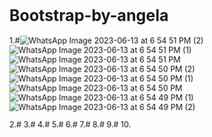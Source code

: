 # Bootstrap-by-angela
1.#![WhatsApp Image 2023-06-13 at 6 54 51 PM (2)](https://github.com/krunalbhongade/Bootstrap-by-angela/assets/126875304/db4cd055-fc95-44ef-b32e-205e77546d6e)
![WhatsApp Image 2023-06-13 at 6 54 51 PM (1)](https://github.com/krunalbhongade/Bootstrap-by-angela/assets/126875304/d9d7dc82-6bf6-44f1-9569-e331e3ae8a57)
![WhatsApp Image 2023-06-13 at 6 54 51 PM](https://github.com/krunalbhongade/Bootstrap-by-angela/assets/126875304/cec6400d-1e4d-4d6e-898b-6177357ff679)
![WhatsApp Image 2023-06-13 at 6 54 50 PM (2)](https://github.com/krunalbhongade/Bootstrap-by-angela/assets/126875304/525952aa-91b6-435e-873b-9bdce615f671)
![WhatsApp Image 2023-06-13 at 6 54 50 PM (1)](https://github.com/krunalbhongade/Bootstrap-by-angela/assets/126875304/62782adb-98ea-47f2-8ecb-0717b1dc3c5c)
![WhatsApp Image 2023-06-13 at 6 54 50 PM](https://github.com/krunalbhongade/Bootstrap-by-angela/assets/126875304/a0777027-f6f8-4165-8131-a7ec476857fa)
![WhatsApp Image 2023-06-13 at 6 54 49 PM (1)](https://github.com/krunalbhongade/Bootstrap-by-angela/assets/126875304/464a465e-d063-468c-b071-76a02c127941)
![WhatsApp Image 2023-06-13 at 6 54 49 PM (2)](https://github.com/krunalbhongade/Bootstrap-by-angela/assets/126875304/a765ed7f-2410-4e51-9246-da713a642949)

2.#
3.#
4.#
5.#
6.#
7.#
8.#
9.#
10.
